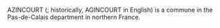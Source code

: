 AZINCOURT (; historically, AGINCOURT in English) is a commune in the Pas-de-Calais department in northern France.
